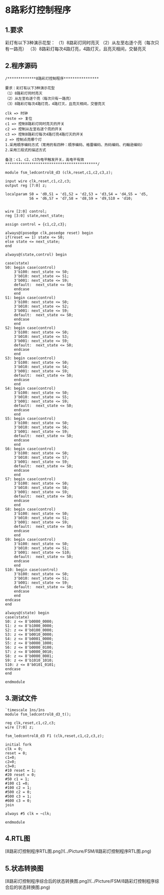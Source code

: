 # 8路彩灯控制程序

## 1.要求
彩灯有以下3种演示花型：
（1）8路彩灯同时亮灭
（2）从左至右逐个亮（每次只有一路亮）
（3）8路彩灯每次4路灯亮，4路灯灭，且亮灭相间，交替亮灭

## 2.程序源码
    /*************8路彩灯控制程序****************
    
    要求：彩灯有以下3种演示花型
    （1）8路彩灯同时亮灭
    （2）从左至右逐个亮（每次只有一路亮）
    （3）8路彩灯每次4路灯亮，4路灯灭，且亮灭相间，交替亮灭
    
    clk => 时钟
    reste => 复位
    c1 => 控制8路彩灯同时亮灭的开关
    c2 => 控制从左至右逐个亮的开关
    c3 => 控制8路彩灯每次4路灯亮4路灯灭的开关
    z => 控制点亮哪个灯
    1.采用顺序编码方式（常用的有四种：顺序编码、格雷编码、热码编码、约翰逊编码）
    2.采用三段式的描述方式
    
    备注：c1、c2、c3为电平触发开关，高电平有效
    ******************************************/
    
    module fsm_ledcontrol8_d3 (clk,reset,c1,c2,c3,z);
    
    input wire clk,reset,c1,c2,c3;
    output reg [7:0] z;
    
    localparam S0 = 'd0,S1 = 'd1,S2 = 'd2,S3 = 'd3,S4 = 'd4,S5 = 'd5,
               S6 = 'd6,S7 = 'd7,S8 = 'd8,S9 = 'd9,S10 = 'd10;
    			  
    			  
    wire [2:0] control;
    reg [3:0] state,next_state;
    
    assign control = {c1,c2,c3}; 
    
    always@(posedge clk,posedge reset) begin
    if(reset == 1) state <= S0;
    else state <= next_state;
    end
    
    always@(state,control) begin
    
    case(state)
    S0: begin case(control)
        3'b100: next_state <= S0;
        3'b010: next_state <= S1;
        3'b001: next_state <= S9;
        default:  next_state <= S0;
        endcase
        end
    S1: begin case(control)
        3'b100: next_state <= S0;
        3'b010: next_state <= S2;
        3'b001: next_state <= S9;
        default:  next_state <= S0;
        endcase
        end
    S2: begin case(control)
        3'b100: next_state <= S0;
        3'b010: next_state <= S3;
        3'b001: next_state <= S9;
        default:  next_state <= S0;
        endcase
        end
    S3: begin case(control)
        3'b100: next_state <= S0;
        3'b010: next_state <= S4;
        3'b001: next_state <= S9;
        default:  next_state <= S0;
        endcase
        end
    S4: begin case(control)
        3'b100: next_state <= S0;
        3'b010: next_state <= S5;
        3'b001: next_state <= S9;
        default:  next_state <= S0;
        endcase
        end
    S5: begin case(control)
        3'b100: next_state <= S0;
        3'b010: next_state <= S6;
        3'b001: next_state <= S9;
        default:  next_state <= S0;
        endcase
        end
    S6: begin case(control)
        3'b100: next_state <= S0;
        3'b010: next_state <= S7;
        3'b001: next_state <= S9;
        default:  next_state <= S0;
        endcase
        end
    S7: begin case(control)
        3'b100: next_state <= S0;
        3'b010: next_state <= S8;
        3'b001: next_state <= S9;
        default:  next_state <= S0;
        endcase
        end
    S8: begin case(control)
        3'b100: next_state <= S0;
        3'b010: next_state <= S1;
        3'b001: next_state <= S9;
        default:  next_state <= S0;
        endcase
        end
    S9: begin case(control)
        3'b100: next_state <= S0;
        3'b010: next_state <= S1;
        3'b001: next_state <= S10;
        default:  next_state <= S0;
        endcase
        end
    S10: begin case(control)
        3'b100: next_state <= S0;
        3'b010: next_state <= S1;
        3'b001: next_state <= S9;
        default:  next_state <= S0;
        endcase
        end
    endcase
    end
    
    always@(state) begin
    case(state)
    S0: z <= 8'b0000_0000;
    S1: z <= 8'b1000_0000;
    S2: z <= 8'b0100_0000;
    S3: z <= 8'b0010_0000;
    S4: z <= 8'b0001_0000;
    S5: z <= 8'b0000_1000;
    S6: z <= 8'b0000_0100;
    S7: z <= 8'b0000_0010;
    S8: z <= 8'b0000_0001;
    S9: z <= 8'b1010_1010;
    S10: z <= 8'b0101_0101;
    endcase
    end
    
    endmodule
## 3.测试文件
    `timescale 1ns/1ns
    module fsm_ledcontrol8_d3_t();
    
    reg clk,reset,c1,c2,c3;
    wire [7:0] z;
    
    fsm_ledcontrol8_d3 F1 (clk,reset,c1,c2,c3,z);
    
    initial fork
    clk = 0;
    reset = 0;
    c1=0;
    c2=0;
    c3=0;
    #10 reset = 1;
    #20 reset = 0;
    #50 c1 = 1;
    #100 c1 =0;
    #100 c2 = 1;
    #500 c2 = 0;
    #500 c3 = 1;
    #600 c3 = 0;
    join
    
    always #5 clk = ~clk;
    
    endmodule

## 4.RTL图
[8路彩灯控制程序RTL图.png]!(../Picture/FSM/8路彩灯控制程序RTL图.png)

## 5.状态转换图
[8路彩灯控制程序综合后的状态转换图.png]!(../Picture/FSM/8路彩灯控制程序综合后的状态转换图.png)




